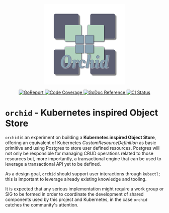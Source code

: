 <p align="center">
    <img alt="orchid logo" src="./assets/logo/orchid.png">
</p>
<p align="center">
    <a alt="GoReport" href="https://goreportcard.com/report/github.com/isutton/orchid">
        <img alt="GoReport" src="https://goreportcard.com/badge/github.com/isutton/orchid">
    </a>
    <a alt="Code Coverage" href="https://codecov.io/gh/isutton/orchid">
        <img alt="Code Coverage" src="https://codecov.io/gh/isutton/orchid/branch/master/graph/badge.svg">
    </a>
    <a href="https://godoc.org/github.com/isutton/orchid/pkg/orchid">
        <img alt="GoDoc Reference" src="https://godoc.org/github.com/isutton/orchid/pkg/orchid?status.svg">
    </a>
    <a alt="CI Status" href="https://travis-ci.com/isutton/orchid">
        <img alt="CI Status" src="https://travis-ci.com/isutton/orchid.svg?branch=master">
    </a>
<!--
    <a alt="Docker-Cloud Build Status" href="https://hub.docker.com/r/isutton/orchid">
        <img alt="Docker-Cloud Build Status" src="https://img.shields.io/docker/cloud/build/isutton/orchid.svg">
    </a>
  -->
</p>

# `orchid` - Kubernetes inspired Object Store

`orchid` is an experiment on building a **Kubernetes inspired Object Store**, offering an equivalent 
of Kubernetes *CustomResourceDefinition* as basic primitive and using Postgres to store user defined 
resources. Postgres will not only be responsible for managing CRUD operations related to those 
resources but, more importantly, a transactional engine that can be used to leverage a transactional 
API yet to be defined.

As a design goal, `orchid` should support user interactions through `kubectl`; this is important to
leverage already existing knowledge and tooling.

It is expected that any serious implementation might require a work group or SIG to be formed in 
order to coordinate the development of shared components used by this project and Kubernetes, in the 
case `orchid` catches the community's attention.

